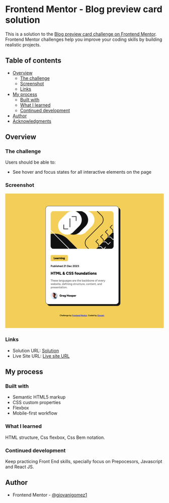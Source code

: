 # Frontend Mentor - Blog preview card solution

This is a solution to the [Blog preview card challenge on Frontend Mentor](https://www.frontendmentor.io/challenges/blog-preview-card-ckPaj01IcS). Frontend Mentor challenges help you improve your coding skills by building realistic projects. 

## Table of contents

- [Overview](#overview)
  - [The challenge](#the-challenge)
  - [Screenshot](#screenshot)
  - [Links](#links)
- [My process](#my-process)
  - [Built with](#built-with)
  - [What I learned](#what-i-learned)
  - [Continued development](#continued-development)
- [Author](#author)
- [Acknowledgments](#acknowledgments)

## Overview

### The challenge

Users should be able to:

- See hover and focus states for all interactive elements on the page

### Screenshot

![](./design/screenshot.png)

### Links

- Solution URL: [Solution](https://github.com/giovanigomez1/Blog_previw_card)
- Live Site URL: [Live site URL](https://blog-preview-cbf65b.netlify.app/)

## My process

### Built with

- Semantic HTML5 markup
- CSS custom properties
- Flexbox
- Mobile-first workflow

### What I learned

HTML structure, Css flexbox, Css Bem notation.

### Continued development

Keep practicing Front End skills, specially focus on Prepocesors, Javascript and React JS.

## Author

- Frontend Mentor - [@giovanigomez1](https://www.frontendmentor.io/profile/giovanigomez1)

